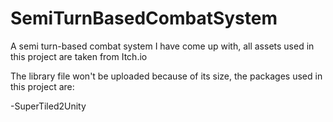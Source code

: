 # SemiTurnBasedCombatSystem
A semi turn-based combat system I have come up with, all assets used in this project are taken from Itch.io

The library file won't be uploaded because of its size, the packages used in this project are:

  -SuperTiled2Unity
